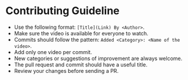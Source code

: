 # Contributing Guideline

* Use the following format: `[Title](Link) By <Author>`.
* Make sure the video is available for everyone to watch.
* Commits should follow the pattern: `Added <Category>: <Name of the video>`.
* Add only one video per commit.
* New categories or suggestions of improvement are always welcome.
* The pull request and commit should have a useful title.
* Review your changes before sending a PR. 

